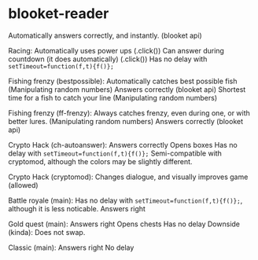 # blooket-reader 
Automatically answers correctly, and instantly. (blooket api)

Racing:
  Automatically uses power ups (.click()) 
  Can answer during countdown (it does automatically) (.click())
  Has no delay with `setTimeout=function(f,t){f()};`
  
Fishing frenzy (bestpossible):
  Automatically catches best possible fish (Manipulating random numbers)
  Answers correctly (blooket api)
  Shortest time for a fish to catch your line (Manipulating random numbers)

Fishing frenzy (ff-frenzy):
  Always catches frenzy, even during one, or with better lures. (Manipulating random numbers)
  Answers correctly (blooket api)
  
Crypto Hack (ch-autoanswer):
  Answers correctly
  Opens boxes
  Has no delay with `setTimeout=function(f,t){f()};`
  Semi-compatible with cryptomod, although the colors may be slightly different.
  
Crypto Hack (cryptomod):
  Changes dialogue, and visually improves game (allowed)
  
Battle royale (main):
  Has no delay with `setTimeout=function(f,t){f()};`, although it is less noticable.
  Answers right
  
 Gold quest (main):
  Answers right
  Opens chests
  Has no delay
  Downside (kinda): Does not swap.
  
  
Classic (main):
  Answers right
  No delay
 
  
